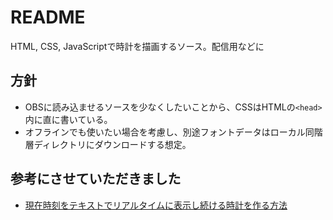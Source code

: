 # README

HTML, CSS, JavaScriptで時計を描画するソース。配信用などに

## 方針

- OBSに読み込ませるソースを少なくしたいことから、CSSはHTMLの`<head>`内に直に書いている。
- オフラインでも使いたい場合を考慮し、別途フォントデータはローカル同階層ディレクトリにダウンロードする想定。

## 参考にさせていただきました
- [現在時刻をテキストでリアルタイムに表示し続ける時計を作る方法](https://www.nishishi.com/javascript-tips/realtime-clock-setinterval.html)